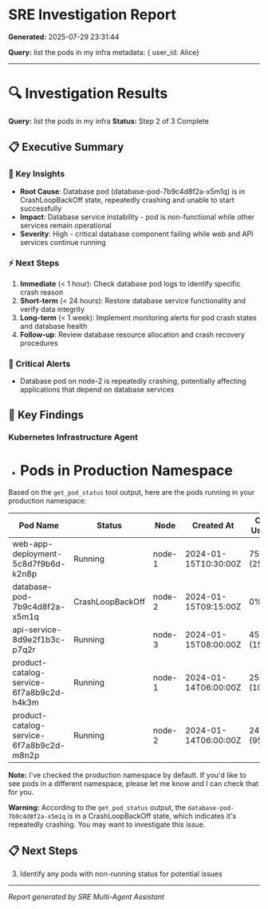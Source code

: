 # SRE Investigation Report

**Generated:** 2025-07-29 23:31:44

**Query:** list the pods in my infra metadata: { user_id: Alice}

---

# 🔍 Investigation Results

**Query:** list the pods in my infra
**Status:** Step 2 of 3 Complete

## 📋 Executive Summary

### 🎯 Key Insights
- **Root Cause**: Database pod (database-pod-7b9c4d8f2a-x5m1q) is in CrashLoopBackOff state, repeatedly crashing and unable to start successfully
- **Impact**: Database service instability - pod is non-functional while other services remain operational
- **Severity**: High - critical database component failing while web and API services continue running

### ⚡ Next Steps
1. **Immediate** (< 1 hour): Check database pod logs to identify specific crash reason
2. **Short-term** (< 24 hours): Restore database service functionality and verify data integrity
3. **Long-term** (< 1 week): Implement monitoring alerts for pod crash states and database health
4. **Follow-up**: Review database resource allocation and crash recovery procedures

### 🚨 Critical Alerts
- Database pod on node-2 is repeatedly crashing, potentially affecting applications that depend on database services

## 🎯 Key Findings

### Kubernetes Infrastructure Agent
- # Pods in Production Namespace

Based on the `get_pod_status` tool output, here are the pods running in your production namespace:

| Pod Name | Status | Node | Created At | CPU Usage | Memory Usage |
|----------|--------|------|------------|-----------|-------------|
| web-app-deployment-5c8d7f9b6d-k2n8p | Running | node-1 | 2024-01-15T10:30:00Z | 75% (250m) | 85% (512Mi) |
| database-pod-7b9c4d8f2a-x5m1q | CrashLoopBackOff | node-2 | 2024-01-15T09:15:00Z | 0% (0) | 0% (0) |
| api-service-8d9e2f1b3c-p7q2r | Running | node-3 | 2024-01-15T08:00:00Z | 45% (150m) | 60% (256Mi) |
| product-catalog-service-6f7a8b9c2d-h4k3m | Running | node-1 | 2024-01-14T06:00:00Z | 25% (100m) | 40% (256Mi) |
| product-catalog-service-6f7a8b9c2d-m8n2p | Running | node-2 | 2024-01-14T06:00:00Z | 24% (95m) | 39% (248Mi) |

**Note:** I've checked the production namespace by default. If you'd like to see pods in a different namespace, please let me know and I can check that for you.

**Warning:** According to the `get_pod_status` output, the `database-pod-7b9c4d8f2a-x5m1q` is in a CrashLoopBackOff state, which indicates it's repeatedly crashing. You may want to investigate this issue.

## 📋 Next Steps

3. Identify any pods with non-running status for potential issues


---
*Report generated by SRE Multi-Agent Assistant*
